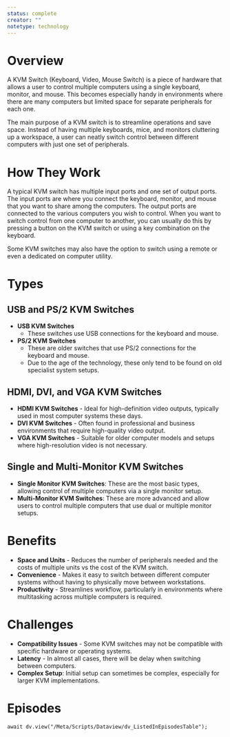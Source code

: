 ```yaml
---
status: complete
creator: ""
notetype: technology
---
```

# Overview
A KVM Switch (Keyboard, Video, Mouse Switch) is a piece of hardware that allows a user to control multiple computers using a single keyboard, monitor, and mouse. This becomes especially handy in environments where there are many computers but limited space for separate peripherals for each one.

The main purpose of a KVM switch is to streamline operations and save space. Instead of having multiple keyboards, mice, and monitors cluttering up a workspace, a user can neatly switch control between different computers with just one set of peripherals.

# How They Work
A typical KVM switch has multiple input ports and one set of output ports. The input ports are where you connect the keyboard, monitor, and mouse that you want to share among the computers. The output ports are connected to the various computers you wish to control. When you want to switch control from one computer to another, you can usually do this by pressing a button on the KVM switch or using a key combination on the keyboard. 

Some KVM switches may also have the option to switch using a remote or even a dedicated on computer utility.

# Types

## USB and PS/2 KVM Switches
- **USB KVM Switches**
	- These switches use USB connections for the keyboard and mouse. 
- **PS/2 KVM Switches**
	- These are older switches that use PS/2 connections for the keyboard and mouse. 
	- Due to the age of the technology, these only tend to be found on old specialist system setups.

## HDMI, DVI, and VGA KVM Switches
- **HDMI KVM Switches** - Ideal for high-definition video outputs, typically used in most computer systems these days.
- **DVI KVM Switches** - Often found in professional and business environments that require high-quality video output.
- **VGA KVM Switches** - Suitable for older computer models and setups where high-resolution video is not necessary.

## Single and Multi-Monitor KVM Switches
- **Single Monitor KVM Switches**: These are the most basic types, allowing control of multiple computers via a single monitor setup.
- **Multi-Monitor KVM Switches**: These are more advanced and allow users to control multiple computers that use dual or multiple monitor setups.

# Benefits

- **Space and Units** - Reduces the number of peripherals needed and the costs of multiple units vs the cost of the KVM switch.
- **Convenience** - Makes it easy to switch between different computer systems without having to physically move between workstations.
- **Productivity** - Streamlines workflow, particularly in environments where multitasking across multiple computers is required.

# Challenges

- **Compatibility Issues** - Some KVM switches may not be compatible with specific hardware or operating systems.
- **Latency** - In almost all cases, there will be delay when switching between computers.
- **Complex Setup**: Initial setup can sometimes be complex, especially for larger KVM implementations.

# Episodes
```dataviewjs
await dv.view("/Meta/Scripts/Dataview/dv_ListedInEpisodesTable");
```
